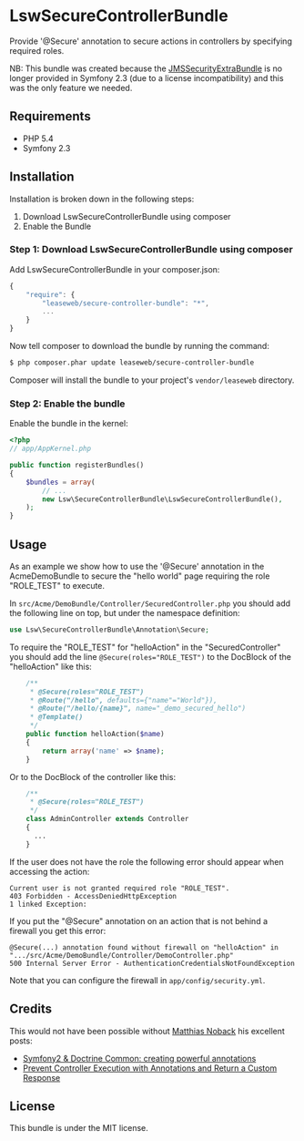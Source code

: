 LswSecureControllerBundle
==================

Provide '@Secure' annotation to secure actions in controllers by specifying required roles. 

NB: This bundle was created because the [JMSSecurityExtraBundle](https://github.com/schmittjoh/JMSSecurityExtraBundle) is no 
longer provided in Symfony 2.3 (due to a license incompatibility) and this was the only feature we needed.

## Requirements

* PHP 5.4
* Symfony 2.3

## Installation

Installation is broken down in the following steps:

1. Download LswSecureControllerBundle using composer
2. Enable the Bundle

### Step 1: Download LswSecureControllerBundle using composer

Add LswSecureControllerBundle in your composer.json:

```js
{
    "require": {
        "leaseweb/secure-controller-bundle": "*",
        ...
    }
}
```

Now tell composer to download the bundle by running the command:

``` bash
$ php composer.phar update leaseweb/secure-controller-bundle
```

Composer will install the bundle to your project's `vendor/leaseweb` directory.

### Step 2: Enable the bundle

Enable the bundle in the kernel:

``` php
<?php
// app/AppKernel.php

public function registerBundles()
{
    $bundles = array(
        // ...
        new Lsw\SecureControllerBundle\LswSecureControllerBundle(),
    );
}
```

## Usage

As an example we show how to use the '@Secure' annotation in the AcmeDemoBundle to secure the "hello world"
page requiring the role "ROLE_TEST" to execute.

In ```src/Acme/DemoBundle/Controller/SecuredController.php``` you should add the following line on 
top, but under the namespace definition:

``` php
use Lsw\SecureControllerBundle\Annotation\Secure;
```

To require the "ROLE_TEST" for "helloAction" in the "SecuredController" you should add the line
```@Secure(roles="ROLE_TEST")``` to the DocBlock of the "helloAction" like this: 

``` php
    /**
     * @Secure(roles="ROLE_TEST")
     * @Route("/hello", defaults={"name"="World"}),
     * @Route("/hello/{name}", name="_demo_secured_hello")
     * @Template()
     */
    public function helloAction($name)
    {
        return array('name' => $name);
    }
```

Or to the DocBlock of the controller like this: 

``` php
    /**
     * @Secure(roles="ROLE_TEST")
     */
    class AdminController extends Controller
    {
      ...
    }
```

If the user does not have the role the following error should appear when accessing the action:

```
Current user is not granted required role "ROLE_TEST".
403 Forbidden - AccessDeniedHttpException
1 linked Exception:
```

If you put the "@Secure" annotation on an action that is not behind a firewall you get this error:

```
@Secure(...) annotation found without firewall on "helloAction" in 
".../src/Acme/DemoBundle/Controller/DemoController.php"
500 Internal Server Error - AuthenticationCredentialsNotFoundException
```

Note that you can configure the firewall in ```app/config/security.yml```.

## Credits

This would not have been possible without [Matthias Noback](https://github.com/matthiasnoback) his excellent posts:

 - [Symfony2 & Doctrine Common: creating powerful annotations](http://php-and-symfony.matthiasnoback.nl/2011/12/symfony2-doctrine-common-creating-powerful-annotations/)
 - [Prevent Controller Execution with Annotations and Return a Custom Response](http://php-and-symfony.matthiasnoback.nl/2012/12/prevent-controller-execution-with-annotations-and-return-a-custom-response/)

## License

This bundle is under the MIT license.
